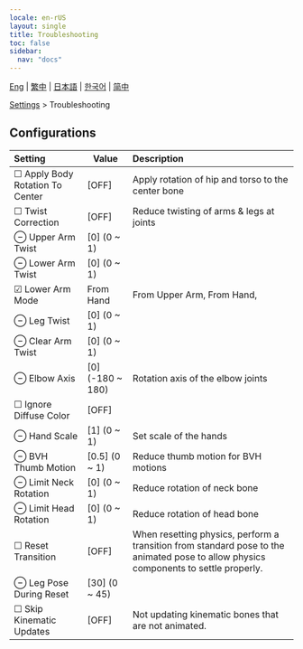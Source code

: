 ```yaml
---
locale: en-rUS
layout: single
title: Troubleshooting
toc: false
sidebar:
  nav: "docs"
---
```

[Eng](/dancexr/menu/2025.5/actor/troubleshooting) | [繁中](/tw/dancexr/menu/2025.5/actor/troubleshooting) | [日本語](/jp/dancexr/menu/2025.5/actor/troubleshooting) | [한국어](/kr/dancexr/menu/2025.5/actor/troubleshooting) | [简中](/zh/dancexr/menu/2025.5/actor/troubleshooting)

[Settings](../menu#Settings) > Troubleshooting

## Configurations

| Setting | Value | Description |
| :--- | --- | :--- |
| ☐ Apply Body Rotation To Center | [OFF] | Apply rotation of hip and torso to the center bone
| ☐ Twist Correction | [OFF] | Reduce twisting of arms & legs at joints
| ⊖ Upper Arm Twist | [0] (0 ~ 1) | 
| ⊖ Lower Arm Twist | [0] (0 ~ 1) | 
| ☑ Lower Arm Mode | From Hand | From Upper Arm, From Hand, 
| ⊖ Leg Twist | [0] (0 ~ 1) | 
| ⊖ Clear Arm Twist | [0] (0 ~ 1) | 
| ⊖ Elbow Axis | [0] (-180 ~ 180) | Rotation axis of the elbow joints
| ☐ Ignore Diffuse Color | [OFF] | 
| ⊖ Hand Scale | [1] (0 ~ 1) | Set scale of the hands
| ⊖ BVH Thumb Motion | [0.5] (0 ~ 1) | Reduce thumb motion for BVH motions
| ⊖ Limit Neck Rotation | [0] (0 ~ 1) | Reduce rotation of neck bone
| ⊖ Limit Head Rotation | [0] (0 ~ 1) | Reduce rotation of head bone
| ☐ Reset Transition | [OFF] | When resetting physics, perform a transition from standard pose to the animated pose to allow physics components to settle properly.
| ⊖ Leg Pose During Reset | [30] (0 ~ 45) | 
| ☐ Skip Kinematic Updates | [OFF] | Not updating kinematic bones that are not animated.
